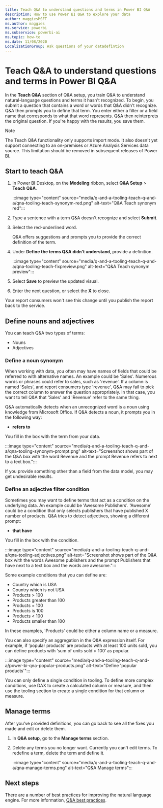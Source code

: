 ```yaml
---
title: Teach Q&A to understand questions and terms in Power BI Q&A
description: How to use Power BI Q&A to explore your data
author: maggiesMSFT
ms.author: maggies
ms.service: powerbi
ms.subservice: powerbi-ai
ms.topic: how-to
ms.date: 11/08/2020
LocalizationGroup: Ask questions of your datadefintion
---
```

# Teach Q&A to understand questions and terms in Power BI Q&A

In the **Teach Q&A** section of Q&A setup, you train Q&A to understand natural-language questions and terms it hasn't recognized. To begin, you submit a question that contains a word or words that Q&A didn't recognize. Q&A then prompts you to define that term. You enter either a filter or a field name that corresponds to what that word represents. Q&A then reinterprets the original question. If you're happy with the results, you save them.

> [!NOTE]
> The Teach Q&A functionality only supports import mode. It also doesn't yet support connecting to an on-premises or Azure Analysis Services data source. This limitation should be removed in subsequent releases of Power BI.

## Start to teach Q&A

1. In Power BI Desktop, on the **Modeling** ribbon, select **Q&A Setup** > **Teach Q&A**.

    :::image type="content" source="media/q-and-a-tooling-teach-q-and-a/qna-tooling-teach-synonym-red.png" alt-text="Q&A Teach synonym red":::

2. Type a sentence with a term Q&A doesn't recognize and select **Submit**.

3. Select the red-underlined word. 

    Q&A offers suggestions and prompts you to provide the correct definition of the term. 
    
3. Under **Define the terms Q&A didn't understand**, provide a definition.

    :::image type="content" source="media/q-and-a-tooling-teach-q-and-a/qna-tooling-teach-fixpreview.png" alt-text="Q&A Teach synonym preview":::

4. Select **Save** to preview the updated visual.

5. Enter the next question, or select the **X** to close.

Your report consumers won't see this change until you publish the report back to the service.

## Define nouns and adjectives

You can teach Q&A two types of terms:

- Nouns
- Adjectives

### Define a noun synonym

When working with data, you often may have names of fields that could be referred to with alternative names. An example could be 'Sales'. Numerous words or phrases could refer to sales, such as 'revenue'. If a column is named 'Sales', and report consumers type 'revenue', Q&A may fail to pick the correct column to answer the question appropriately. In that case, you want to tell Q&A that 'Sales' and 'Revenue' refer to the same thing.

Q&A automatically detects when an unrecognized word is a noun using knowledge from Microsoft Office. If Q&A detects a noun, it prompts you in the following way:

- <your term> **refers to** 

You fill in the box with the term from your data.

:::image type="content" source="media/q-and-a-tooling-teach-q-and-a/qna-tooling-synonym-prompt.png" alt-text="Screenshot shows part of the Q&A box with the word Revenue and the prompt Revenue refers to next to a text box.":::

If you provide something other than a field from the data model, you may get undesirable results.

### Define an adjective filter condition

Sometimes you may want to define terms that act as a condition on the underlying data. An example could be 'Awesome Publishers'. 'Awesome' could be a condition that only selects publishers that have published X number of products. Q&A tries to detect adjectives, showing a different prompt:

- <field name> **that have**  

You fill in the box with the condition.

:::image type="content" source="media/q-and-a-tooling-teach-q-and-a/qna-tooling-adjectives.png" alt-text="Screenshot shows part of the Q&A box with the words Awesome publishers and the prompt Publishers that have next to a text box and the words are awesome.":::

Some example conditions that you can define are:

- Country which is USA
- Country which is not USA
- Products > 100
- Products greater than 100
- Products = 100
- Products is 100
- Products < 100
- Products smaller than 100

In these examples, 'Products' could be either a column name or a measure. 

You can also specify an aggregation in the Q&A expression itself. For example, if ‘popular products’ are products with at least 100 units sold, you can define products with ‘sum of units sold > 100’ as popular.  

:::image type="content" source="media/q-and-a-tooling-teach-q-and-a/power-bi-qna-popular-products.png" alt-text="Define 'popular products'":::

You can only define a single condition in tooling. To define more complex conditions, use DAX to create a calculated column or measure, and then use the tooling section to create a single condition for that column or measure.

## Manage terms

After you've provided definitions, you can go back to see all the fixes you made and edit or delete them. 

1. In **Q&A setup**, go to the **Manage terms** section.

2. Delete any terms you no longer want. Currently you can't edit terms. To redefine a term, delete the term and define it.

    :::image type="content" source="media/q-and-a-tooling-teach-q-and-a/qna-manage-terms.png" alt-text="Q&A Manage terms":::

## Next steps

There are a number of best practices for improving the natural language engine. For more information, [Q&A best practices](q-and-a-best-practices.md).
